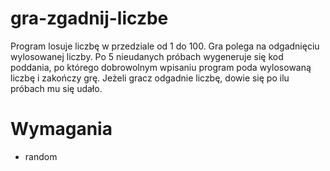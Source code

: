 # gra-zgadnij-liczbe
Program losuje liczbę w przedziale od 1 do 100. Gra polega na odgadnięciu wylosowanej liczby. Po 5 nieudanych próbach wygeneruje się kod poddania, po którego dobrowolnym wpisaniu program poda wylosowaną liczbę i zakończy grę. Jeżeli gracz odgadnie liczbę, dowie się po ilu próbach mu się udało.
# Wymagania
* random
